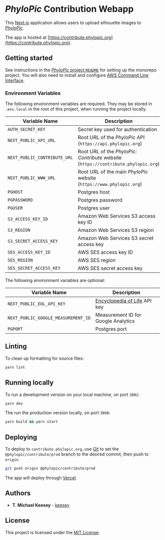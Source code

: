 # _PhyloPic_ Contribution Webapp

This [Next.js](https://nextjs.org/) application allows users to upload silhouette images to [_PhyloPic_](https://beta/phylopic.org).

The app is hosted at [https://contribute.phylopic.org](https://contribute.phylopic.org).

## Getting started

See instructions in the [_PhyloPic_ project `README`](../../README.md) for setting up the monorepo project. You will also need to install and configure [AWS Command Line Interface](https://aws.amazon.com/cli/).

### Environment Variables

The following environment variables are required. They may be stored in `.env.local` in the root of this project, when running the project locally.

| Variable Name                | Description                                                                        |
| ---------------------------- | ---------------------------------------------------------------------------------- |
| `AUTH_SECRET_KEY`            | Secret key used for authentication                                                 |
| `NEXT_PUBLIC_API_URL`        | Root URL of the _PhyloPic_ API (`https://api.phylopic.org`)                        |
| `NEXT_PUBLIC_CONTRIBUTE_URL` | Root URL of the _PhyloPic: Contribute_ website (`https://contribute.phylopic.org`) |
| `NEXT_PUBLIC_WWW_URL`        | Root URL of the main _PhyloPic_ website (`https://www.phylopic.org`)               |
| `PGHOST`                     | Postgres host                                                                      |
| `PGPASSWORD`                 | Postgres password                                                                  |
| `PGUSER`                     | Postgres user                                                                      |
| `S3_ACCESS_KEY_ID`           | Amazon Web Services S3 access key ID                                               |
| `S3_REGION`                  | Amazon Web Services S3 region                                                      |
| `S3_SECRET_ACCESS_KEY`       | Amazon Web Services S3 secret access key                                           |
| `SES_ACCESS_KEY_ID`          | AWS SES access key ID                                                              |
| `SES_REGION`                 | AWS SES region                                                                     |
| `SES_SECRET_ACCESS_KEY`      | AWS SES secret access key                                                          |

The following environment variables are optional:

| Variable Name                       | Description                                     |
| ----------------------------------- | ----------------------------------------------- |
| `NEXT_PUBLIC_EOL_API_KEY`           | [Encyclopedia of Life](https://eol.org) API key |
| `NEXT_PUBLIC_GOOGLE_MEASUREMENT_ID` | Measurement ID for Google Analytics             |
| `PGPORT`                            | Postgres port                                   |

## Linting

To clean up formatting for source files:

```sh
yarn lint
```

## Running locally

To run a development version on your local machine, on port `3002`:

```sh
yarn dev
```

The run the production version locally, on port `3000`:

```sh
yarn build && yarn start
```

## Deploying

To deploy to `contribute.phylopic.org`, use [Git](https://git-scm.com/) to set the `@phylopic/contribute/prod` branch to the desired commit, then push to `origin`.

```sh
git push origin @phylopic/contribute/prod
```

The app will deploy through [Vercel](https://vercel.com/keesey/phylopic-contribute).

## Authors

-   **T. Michael Keesey** - [keesey](https://github.com/keesey)

## License

This project is licensed under the [MIT License](../../LICENSE).
